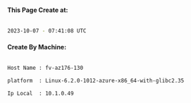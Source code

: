 
   
#### This Page Create at:

```bash

2023-10-07 - 07:41:08 UTC

```

#### Create By Machine:

```bash

Host Name : fv-az176-130

platform  : Linux-6.2.0-1012-azure-x86_64-with-glibc2.35

Ip Local  : 10.1.0.49

```

